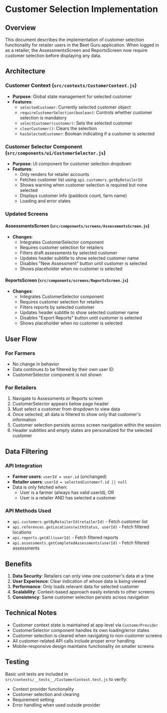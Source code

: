 # Customer Selection Implementation

## Overview

This document describes the implementation of customer selection functionality for retailer users in the Beet Guru application. When logged in as a retailer, the AssessmentsScreen and ReportsScreen now require customer selection before displaying any data.

## Architecture

### Customer Context (`src/contexts/CustomerContext.js`)
- **Purpose**: Global state management for selected customer
- **Features**:
  - `selectedCustomer`: Currently selected customer object
  - `requireCustomerSelection(boolean)`: Controls whether customer selection is mandatory
  - `selectCustomer(customer)`: Sets the selected customer
  - `clearCustomer()`: Clears the selection
  - `hasSelectedCustomer`: Boolean indicating if a customer is selected

### Customer Selector Component (`src/components/ui/CustomerSelector.js`)
- **Purpose**: UI component for customer selection dropdown
- **Features**:
  - Only renders for retailer accounts
  - Fetches customer list using `api.customers.getByRetailerId`
  - Shows warning when customer selection is required but none selected
  - Displays customer info (paddock count, farm name)
  - Loading and error states

### Updated Screens

#### AssessmentsScreen (`src/components/screens/AssessmentsScreen.js`)
- **Changes**:
  - Integrates CustomerSelector component
  - Requires customer selection for retailers
  - Filters draft assessments by selected customer
  - Updates header subtitle to show selected customer name
  - Disables "New Assessment" button until customer is selected
  - Shows placeholder when no customer is selected

#### ReportsScreen (`src/components/screens/ReportsScreen.js`)
- **Changes**:
  - Integrates CustomerSelector component  
  - Requires customer selection for retailers
  - Filters reports by selected customer
  - Updates header subtitle to show selected customer name
  - Disables "Export Reports" button until customer is selected
  - Shows placeholder when no customer is selected

## User Flow

### For Farmers
- No change in behavior
- Data continues to be filtered by their own user ID
- CustomerSelector component is not shown

### For Retailers
1. Navigate to Assessments or Reports screen
2. CustomerSelector appears below page header
3. Must select a customer from dropdown to view data
4. Once selected, all data is filtered to show only that customer's information
5. Customer selection persists across screen navigation within the session
6. Header subtitles and empty states are personalized for the selected customer

## Data Filtering

### API Integration
- **Farmer users**: `userId = user.id` (unchanged)
- **Retailer users**: `userId = selectedCustomer?.id || null`
- Data is only fetched when:
  - User is a farmer (always has valid userId), OR
  - User is a retailer AND has selected a customer

### API Methods Used
- `api.customers.getByRetailerId(retailerId)` - Fetch customer list
- `api.references.getLocations(withStatus, userId)` - Fetch filtered locations
- `api.reports.getAll(userId)` - Fetch filtered reports
- `api.assessments.getCompletedAssessments(userId)` - Fetch filtered assessments

## Benefits

1. **Data Security**: Retailers can only view one customer's data at a time
2. **User Experience**: Clear indication of whose data is being viewed
3. **Performance**: Only loads relevant data for selected customer
4. **Scalability**: Context-based approach easily extends to other screens
5. **Consistency**: Same customer selection persists across navigation

## Technical Notes

- Customer context state is maintained at app level via `CustomerProvider`
- CustomerSelector component handles its own loading/error states
- Customer selection is cleared when navigating to non-customer screens
- All customer-related API calls include proper error handling
- Mobile-responsive design maintains functionality on smaller screens

## Testing

Basic unit tests are included in `src/contexts/__tests__/CustomerContext.test.js` to verify:
- Context provider functionality
- Customer selection and clearing
- Requirement setting
- Error handling when used outside provider 